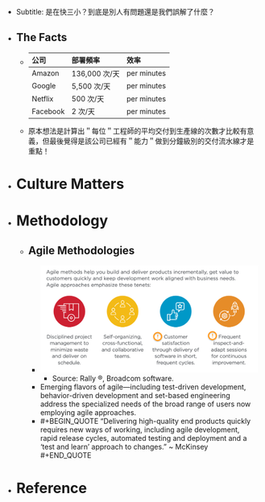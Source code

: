 - Subtitle: 是在快三小？到底是別人有問題還是我們誤解了什麼？
- ## The Facts
	- |公司|部署頻率|效率|
	  |--|--|--|
	  |Amazon|136,000 次/天|per minutes|
	  |Google|5,500 次/天|per minutes|
	  |Netflix|500 次/天|per minutes|
	  |Facebook|2 次/天|per minutes|
	- 原本想法是計算出＂每位＂工程師的平均交付到生產線的次數才比較有意義，但最後覺得是該公司已經有＂能力＂做到分鐘級別的交付流水線才是重點！
- # Culture Matters
- # Methodology
	- ## Agile Methodologies
		- ![image.png](../assets/image_1683518520302_0.png)
			- Source: Rally ®, Broadcom software.
		- Emerging flavors of agile—including test-driven development, behavior-driven development and set-based engineering address the specialized needs of the broad range of users now employing agile approaches.
		- #+BEGIN_QUOTE
		  “Delivering high-quality end products quickly requires new ways of working, including agile development, rapid release cycles, automated testing and deployment and a ‘test and learn’ approach to changes.”  ~ McKinsey
		  #+END_QUOTE
- # Reference